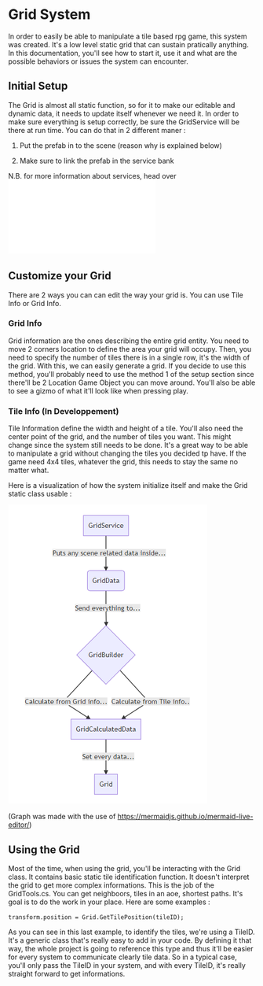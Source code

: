 # Grid System

In order to easily be able to manipulate a tile based rpg game, this system was created.
It's a low level static grid that can sustain pratically anything. In this documentation,
you'll see how to start it, use it and what are the possible behaviors or issues the system
can encounter.

## Initial Setup 

The Grid is almost all static function, so for it to make our editable and dynamic data, it
needs to update itself whenever we need it. In order to make sure everything is setup correctly,
be sure the GridService will be there at run time. You can do that in 2 different maner :

1. Put the prefab in to the scene (reason why is explained below)

2. Make sure to link the prefab in the service bank

N.B. for more information about services, head over ![here](Services.md)

## Customize your Grid

There are 2 ways you can can edit the way your grid is. You can use Tile Info or Grid Info.

### Grid Info

Grid information are the ones describing the entire grid entity. You need to move 2 corners
location to define the area your grid will occupy. Then, you need to specify the number of
tiles there is in a single row, it's the width of the grid. With this, we can easily generate
a grid. If you decide to use this method, you'll probably need to use the method 1 of the setup
section since there'll be 2 Location Game Object you can move around. You'll also be able to see
a gizmo of what it'll look like when pressing play.

### Tile Info (In Developpement)

Tile Information define the width and height of a tile. You'll also need the center point of the grid, 
and the number of tiles you want. This might change since the system still needs to be done. It's a great
way to be able to manipulate a grid without changing the tiles you decided tp have. If the game need 4x4
tiles, whatever the grid, this needs to stay the same no matter what.

Here is a visualization of how the system initialize itself and make the Grid static class usable : 

![Graph](./Images/gridSystemFlow.PNG)

(Graph was made with the use of https://mermaidjs.github.io/mermaid-live-editor/)

## Using the Grid

Most of the time, when using the grid, you'll be interacting with the Grid class. It contains basic static
tile identification function. It doesn't interpret the grid to get more complex informations. This is the
job of the GridTools.cs. You can get neighboors, tiles in an aoe, shortest paths. It's goal is to do the work
in your place. Here are some examples :

```
transform.position = Grid.GetTilePosition(tileID);
```

As you can see in this last example, to identify the tiles, we're using a TileID. It's a generic class that's
really easy to add in your code. By defining it that way, the whole project is going to reference this type and
thus it'll be easier for every system to communicate clearly tile data. So in a typical case, you'll only pass the
TileID in your system, and with every TileID, it's really straight forward to get informations.
